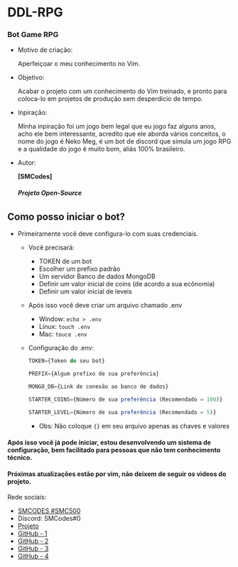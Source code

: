 # DDL-RPG

### Bot Game RPG

- Motivo de criação:

    Aperfeiçoar o meu conhecimento no Vim.
- Objetivo:

    Acabar o projeto com um conhecimento do Vim treinado, e pronto para coloca-lo em projetos de produção sem desperdício de tempo.

- Inpiração:
    
    Minha inpiração foi um jogo bem legal que eu jogo faz alguns anos, acho ele bem interessante, acredito que ele aborda vários conceitos, o nome do jogo é Neko Meg, é um bot de discord que simula um jogo RPG e a qualidade do jogo é muito bom, aliás 100% brasileiro.

- Autor:

    **[SMCodes]**

    ###### **Projeto Open-Source**

## Como posso iniciar o bot?
- Primeiramente você deve configura-lo com suas credenciais.

    - Você precisará:

        - TOKEN de um bot
        - Escolher um prefixo padrão
        - Um servidor Banco de dados MongoDB
        - Definir um valor inicial de coins (de acordo a sua ecônomia)
        - Definir um valor inicial de leveis
    
    - Após isso você deve criar um arquivo chamado .env

        - Window: ```echo > .env```
        - Linux: ```touch .env```
        - Mac: ```touce .env```
    
    - Configuração do .env:
        ```js
        TOKEN={Token do seu bot}

        PREFIX={Algum prefixo de sua preferência}

        MONGO_DB={Link de conexão ao banco de dados}

        STARTER_COINS={Número de sua preferência (Recomendado = 100)}
            
        STARTER_LEVEL={Número de sua preferência (Recomendado = 5)}
        ```
        - Obs: Não coloque `{}` em seu arquivo apenas as chaves e valores

#### Após isso você já pode iniciar, estou desenvolvendo um sistema de configuração, bem facilitado para pessoas que não tem conhecimento técnico.

#### Próximas atualizações estão por vim, não deixem de seguir os videos do projeto.

Rede sociais:

- [SMCODES #SMC500](https://www.youtube.com/channel/UC0TyL90rVvMfO1aI_tzF9mA)
- Discord: SMCodes#0
- [Projeto](https://github.com/SMCodesVideo/Bot-RPG)
- [GitHub - 1](https://github.com/SMCodesVideo/)
- [GitHub - 2](https://github.com/SMCodesP/)
- [GitHub - 3](https://github.com/SMCodesprivate/)
- [GitHub - 4](https://github.com/samuemito/)